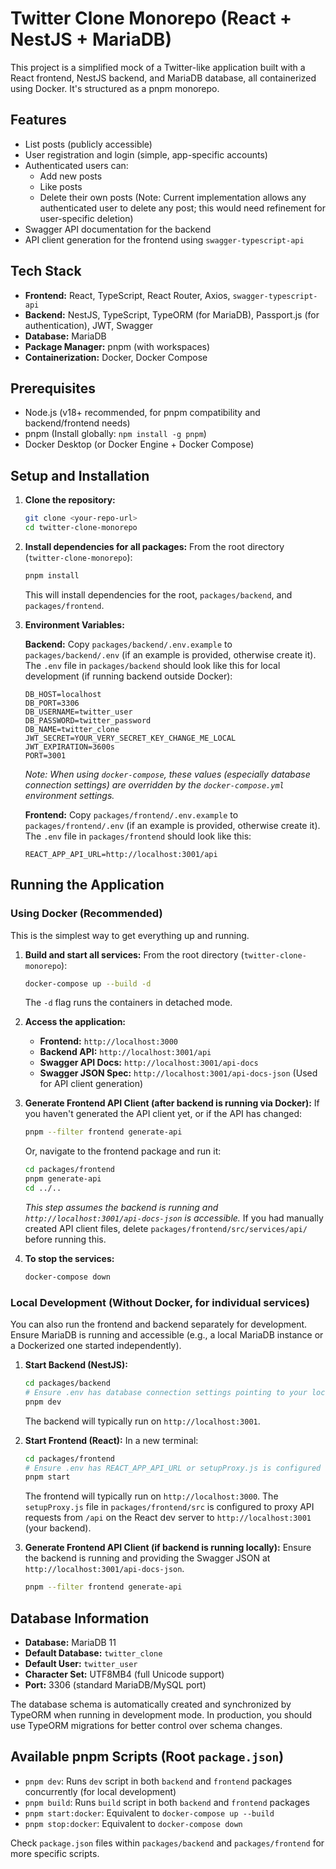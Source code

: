 # Twitter Clone Monorepo (React + NestJS + MariaDB)

This project is a simplified mock of a Twitter-like application built with a React frontend, NestJS backend, and MariaDB database, all containerized using Docker. It's structured as a pnpm monorepo.

## Features

- List posts (publicly accessible)
- User registration and login (simple, app-specific accounts)
- Authenticated users can:
  - Add new posts
  - Like posts
  - Delete their own posts (Note: Current implementation allows any authenticated user to delete any post; this would need refinement for user-specific deletion)
- Swagger API documentation for the backend
- API client generation for the frontend using `swagger-typescript-api`

## Tech Stack

- **Frontend:** React, TypeScript, React Router, Axios, `swagger-typescript-api`
- **Backend:** NestJS, TypeScript, TypeORM (for MariaDB), Passport.js (for authentication), JWT, Swagger
- **Database:** MariaDB
- **Package Manager:** pnpm (with workspaces)
- **Containerization:** Docker, Docker Compose

## Prerequisites

- Node.js (v18+ recommended, for pnpm compatibility and backend/frontend needs)
- pnpm (Install globally: `npm install -g pnpm`)
- Docker Desktop (or Docker Engine + Docker Compose)

## Setup and Installation

1. **Clone the repository:**
   ```bash
   git clone <your-repo-url>
   cd twitter-clone-monorepo
   ```

2. **Install dependencies for all packages:**
   From the root directory (`twitter-clone-monorepo`):
   ```bash
   pnpm install
   ```
   This will install dependencies for the root, `packages/backend`, and `packages/frontend`.

3. **Environment Variables:**
   
   **Backend:**
   Copy `packages/backend/.env.example` to `packages/backend/.env` (if an example is provided, otherwise create it).
   The `.env` file in `packages/backend` should look like this for local development (if running backend outside Docker):
   ```env
   DB_HOST=localhost
   DB_PORT=3306
   DB_USERNAME=twitter_user
   DB_PASSWORD=twitter_password
   DB_NAME=twitter_clone
   JWT_SECRET=YOUR_VERY_SECRET_KEY_CHANGE_ME_LOCAL
   JWT_EXPIRATION=3600s
   PORT=3001
   ```
   *Note: When using `docker-compose`, these values (especially database connection settings) are overridden by the `docker-compose.yml` environment settings.*

   **Frontend:**
   Copy `packages/frontend/.env.example` to `packages/frontend/.env` (if an example is provided, otherwise create it).
   The `.env` file in `packages/frontend` should look like this:
   ```env
   REACT_APP_API_URL=http://localhost:3001/api
   ```

## Running the Application

### Using Docker (Recommended)

This is the simplest way to get everything up and running.

1. **Build and start all services:**
   From the root directory (`twitter-clone-monorepo`):
   ```bash
   docker-compose up --build -d
   ```
   The `-d` flag runs the containers in detached mode.

2. **Access the application:**
   - **Frontend:** `http://localhost:3000`
   - **Backend API:** `http://localhost:3001/api`
   - **Swagger API Docs:** `http://localhost:3001/api-docs`
   - **Swagger JSON Spec:** `http://localhost:3001/api-docs-json` (Used for API client generation)

3. **Generate Frontend API Client (after backend is running via Docker):**
   If you haven't generated the API client yet, or if the API has changed:
   ```bash
   pnpm --filter frontend generate-api
   ```
   Or, navigate to the frontend package and run it:
   ```bash
   cd packages/frontend
   pnpm generate-api
   cd ../..
   ```
   *This step assumes the backend is running and `http://localhost:3001/api-docs-json` is accessible.* If you had manually created API client files, delete `packages/frontend/src/services/api/` before running this.

4. **To stop the services:**
   ```bash
   docker-compose down
   ```

### Local Development (Without Docker, for individual services)

You can also run the frontend and backend separately for development. Ensure MariaDB is running and accessible (e.g., a local MariaDB instance or a Dockerized one started independently).

1. **Start Backend (NestJS):**
   ```bash
   cd packages/backend
   # Ensure .env has database connection settings pointing to your local/accessible MariaDB
   pnpm dev
   ```
   The backend will typically run on `http://localhost:3001`.

2. **Start Frontend (React):**
   In a new terminal:
   ```bash
   cd packages/frontend
   # Ensure .env has REACT_APP_API_URL or setupProxy.js is configured
   pnpm start
   ```
   The frontend will typically run on `http://localhost:3000`.
   The `setupProxy.js` file in `packages/frontend/src` is configured to proxy API requests from `/api` on the React dev server to `http://localhost:3001` (your backend).

3. **Generate Frontend API Client (if backend is running locally):**
   Ensure the backend is running and providing the Swagger JSON at `http://localhost:3001/api-docs-json`.
   ```bash
   pnpm --filter frontend generate-api
   ```

## Database Information

- **Database:** MariaDB 11
- **Default Database:** `twitter_clone`
- **Default User:** `twitter_user`
- **Character Set:** UTF8MB4 (full Unicode support)
- **Port:** 3306 (standard MariaDB/MySQL port)

The database schema is automatically created and synchronized by TypeORM when running in development mode. In production, you should use TypeORM migrations for better control over schema changes.

## Available pnpm Scripts (Root `package.json`)

- `pnpm dev`: Runs `dev` script in both `backend` and `frontend` packages concurrently (for local development)
- `pnpm build`: Runs `build` script in both `backend` and `frontend` packages
- `pnpm start:docker`: Equivalent to `docker-compose up --build`
- `pnpm stop:docker`: Equivalent to `docker-compose down`

Check `package.json` files within `packages/backend` and `packages/frontend` for more specific scripts.